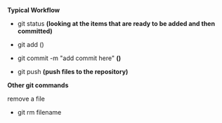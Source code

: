 __Typical Workflow__

+ git status __(looking at the items that are ready to be added and then committed)__

+ git add ()

+ git commit -m "add commit here" __()__

+ git push __(push files to the repository)__



__Other git commands__

remove a file
+ git rm  filename

